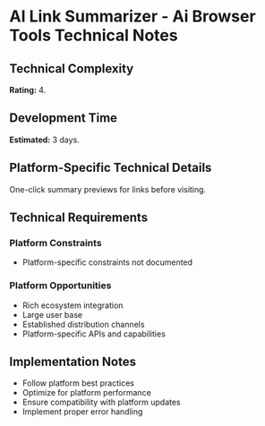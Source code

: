 # AI Link Summarizer - Ai Browser Tools Technical Notes

## Technical Complexity
**Rating:** 4.

## Development Time
**Estimated:** 3 days.

## Platform-Specific Technical Details
One-click summary previews for links before visiting.

## Technical Requirements

### Platform Constraints
- Platform-specific constraints not documented

### Platform Opportunities
- Rich ecosystem integration
- Large user base
- Established distribution channels
- Platform-specific APIs and capabilities

## Implementation Notes
- Follow platform best practices
- Optimize for platform performance
- Ensure compatibility with platform updates
- Implement proper error handling
